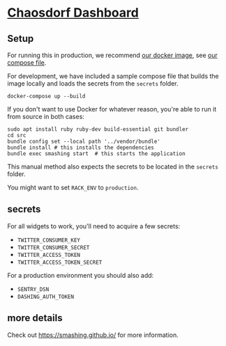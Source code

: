 # [Chaosdorf Dashboard](https://wiki.chaosdorf.de/Dashboard)

## Setup ##

For running this in production, we recommend [our docker image](https://hub.docker.com/r/chaosdorf/dashpi), see [our compose file](https://github.com/chaosdorf/docker-stacks/blob/main/enabled/dashpi.yml).

For development, we have included a sample compose file that builds the image locally
and loads the secrets from the `secrets` folder.

```shell
docker-compose up --build
```

If you don't want to use Docker for whatever reason, you're able to run it from source in both cases:

```shell
sudo apt install ruby ruby-dev build-essential git bundler
cd src
bundle config set --local path '../vendor/bundle'
bundle install # this installs the dependencies
bundle exec smashing start  # this starts the application
```

This manual method also expects the secrets to be located in the `secrets` folder.

You might want to set `RACK_ENV` to `production`.

## secrets

For all widgets to work, you'll need to acquire a few secrets:

 * `TWITTER_CONSUMER_KEY`
 * `TWITTER_CONSUMER_SECRET`
 * `TWITTER_ACCESS_TOKEN`
 * `TWITTER_ACCESS_TOKEN_SECRET`

For a production environment you should also add:

 * `SENTRY_DSN`
 * `DASHING_AUTH_TOKEN`

## more details

Check out https://smashing.github.io/ for more information.
